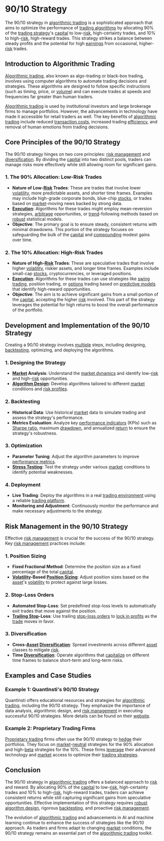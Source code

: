 # 90/10 Strategy

The 90/10 strategy in [algorithmic trading](../a/algorithmic_trading.md) is a sophisticated approach that aims to optimize the performance of [trading algorithms](../t/trading_algorithms.md) by allocating 90% of the [trading strategy](../t/trading_strategy.md)'s [capital](../c/capital.md) to low-[risk](../r/risk.md), high-certainty trades, and 10% to high-[risk](../r/risk.md), high-reward trades. This strategy strikes a balance between steady profits and the potential for high [earnings](../e/earnings.md) from occasional, higher-[risk](../r/risk.md) trades.

## Introduction to Algorithmic Trading

[Algorithmic trading](../a/algorithmic_trading.md), also known as algo-trading or black-box trading, involves using computer algorithms to automate trading decisions and strategies. These algorithms are designed to follow specific instructions (such as timing, price, or [volume](../v/volume.md)) and can execute trades at speeds and frequencies far greater than human traders.

[Algorithmic trading](../a/algorithmic_trading.md) is used by institutional investors and large brokerage firms to manage portfolios. However, the advancements in technology have made it accessible for retail traders as well. The key benefits of [algorithmic trading](../a/algorithmic_trading.md) include reduced [transaction costs](../t/transaction_costs.md), increased trading [efficiency](../e/efficiency.md), and removal of human emotions from trading decisions.

## Core Principles of the 90/10 Strategy

The 90/10 strategy hinges on two core principles: [risk management](../r/risk_management.md) and [diversification](../d/diversification.md). By dividing the [capital](../c/capital.md) into two distinct pools, traders can manage risks more effectively while still allowing room for significant gains.

### 1. The 90% Allocation: Low-Risk Trades

- **Nature of Low-[Risk](../r/risk.md) Trades**: These are trades that involve lower [volatility](../v/volatility.md), more predictable assets, and shorter time frames. Examples may include high-grade corporate bonds, blue-chip [stocks](../s/stock.md), or trades based on [market](../m/market.md)-moving news backed by strong data.
- **[Execution](../e/execution.md)**: Algorithms for these trades might employ mean-reversion strategies, [arbitrage](../a/arbitrage.md) opportunities, or [trend](../t/trend.md)-following methods based on [robust](../r/robust.md) statistical models.
- **Objective**: The primary goal is to ensure steady, consistent returns with minimal drawdowns. This portion of the strategy focuses on safeguarding the bulk of the [capital](../c/capital.md) and [compounding](../c/compounding.md) modest gains over time.

### 2. The 10% Allocation: High-Risk Trades

- **Nature of High-[Risk](../r/risk.md) Trades**: These are speculative trades that involve higher [volatility](../v/volatility.md), riskier assets, and longer time frames. Examples include small-cap [stocks](../s/stock.md), cryptocurrencies, or leveraged positions.
- **[Execution](../e/execution.md)**: Algorithms for these trades can use strategies like [swing trading](../s/swing_trading.md), position trading, or [options](../o/options.md) trading based on [predictive models](../p/predictive_models_in_trading.md) that identify high-reward opportunities.
- **Objective**: The aim is to achieve significant gains from a small portion of the [capital](../c/capital.md), accepting the higher [risk](../r/risk.md) involved. This part of the strategy leverages the potential for high returns to boost the overall performance of the portfolio.

## Development and Implementation of the 90/10 Strategy

Creating a 90/10 strategy involves [multiple](../m/multiple.md) steps, including designing, [backtesting](../b/backtesting.md), optimizing, and deploying the algorithms.

### 1. Designing the Strategy

- **[Market](../m/market.md) Analysis**: Understand the [market dynamics](../m/market_dynamics.md) and identify low-[risk](../r/risk.md) and high-[risk](../r/risk.md) opportunities.
- **[Algorithm Design](../a/algorithm_design.md)**: Develop algorithms tailored to different [market](../m/market.md) conditions and [risk profiles](../r/risk_profiles.md).

### 2. Backtesting

- **Historical Data**: Use historical [market](../m/market.md) data to simulate trading and assess the strategy's performance.
- **Metrics Evaluation**: Analyze key [performance indicators](../p/performance_indicators.md) (KPIs) such as [Sharpe ratio](../s/sharpe_ratio.md), maximum [drawdown](../d/drawdown.md), and annualized [return](../r/return.md) to ensure the strategy's robustness.

### 3. Optimization

- **Parameter Tuning**: Adjust the algorithm parameters to improve [performance metrics](../p/performance_metrics.md).
- **[Stress Testing](../s/stress_testing_in_trading.md)**: Test the strategy under various [market](../m/market.md) conditions to identify potential weaknesses.

### 4. Deployment

- **Live Trading**: Deploy the algorithms in a real [trading environment](../t/trading_environment.md) using a reliable [trading platform](../t/trading_platform.md).
- **Monitoring and Adjustment**: Continuously monitor the performance and make necessary adjustments to the strategy.

## Risk Management in the 90/10 Strategy

Effective [risk management](../r/risk_management.md) is crucial for the success of the 90/10 strategy. Key [risk management](../r/risk_management.md) practices include:

### 1. Position Sizing

- **Fixed Fractional Method**: Determine the position size as a fixed percentage of the total [capital](../c/capital.md).
- **[Volatility](../v/volatility.md)-Based [Position Sizing](../p/position_sizing.md)**: Adjust position sizes based on the [asset](../a/asset.md)'s [volatility](../v/volatility.md) to protect against large losses.

### 2. Stop-Loss Orders

- **Automated Stop-Loss**: Set predefined stop-loss levels to automatically exit trades that move against the position.
- **[Trailing Stop](../t/trailing_stop.md)-Loss**: Use trailing [stop-loss orders](../s/stop-loss_orders.md) to [lock in profits](../l/lock_in_profits.md) as the [trade](../t/trade.md) moves in favor.

### 3. Diversification

- **Cross-[Asset](../a/asset.md) [Diversification](../d/diversification.md)**: Spread investments across different [asset](../a/asset.md) classes to mitigate [risk](../r/risk.md).
- **Time [Diversification](../d/diversification.md)**: Operate algorithms that [capitalize](../c/capitalize.md) on different time frames to balance short-term and long-term risks.

## Examples and Case Studies

### Example 1: QuantInsti's 90/10 Strategy

QuantInsti offers educational resources and strategies for [algorithmic trading](../a/algorithmic_trading.md), including the 90/10 strategy. They emphasize the importance of data analysis, algorithmic design, and [risk management](../r/risk_management.md) in executing successful 90/10 strategies. More details can be found on their [website](https://www.quantinsti.com/).

### Example 2: Proprietary Trading Firms

[Proprietary trading](../p/proprietary_trading.md) firms often use the 90/10 strategy to [hedge](../h/hedge.md) their portfolios. They focus on [market](../m/market.md)-[neutral](../n/neutral.md) strategies for the 90% allocation and high-[beta](../b/beta.md) strategies for the 10%. These firms [leverage](../l/leverage.md) their advanced technology and [market](../m/market.md) access to optimize their [trading strategies](../t/trading_strategies.md).

## Conclusion

The 90/10 strategy in [algorithmic trading](../a/algorithmic_trading.md) offers a balanced approach to [risk](../r/risk.md) and reward. By allocating 90% of the [capital](../c/capital.md) to low-[risk](../r/risk.md), high-certainty trades and 10% to high-[risk](../r/risk.md), high-reward trades, traders can achieve consistent returns while still capturing significant gains from speculative opportunities. Effective implementation of this strategy requires [robust](../r/robust.md) [algorithm design](../a/algorithm_design.md), rigorous [backtesting](../b/backtesting.md), and proactive [risk management](../r/risk_management.md).

The evolution of [algorithmic trading](../a/algorithmic_trading.md) and advancements in AI and machine learning continue to enhance the success of strategies like the 90/10 approach. As traders and firms adapt to changing [market](../m/market.md) conditions, the 90/10 strategy remains an essential part of the [algorithmic trading](../a/algorithmic_trading.md) toolkit.